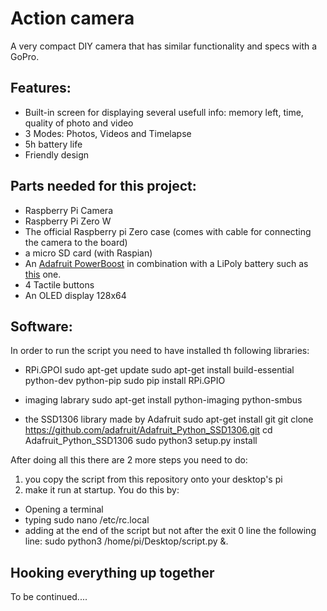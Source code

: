 # Action camera
A very compact DIY camera that has similar functionality and specs with a GoPro.

## Features:
* Built-in screen for displaying several usefull info: memory left, time, quality of photo and video
* 3 Modes: Photos, Videos and Timelapse
* 5h battery life
* Friendly design

## Parts needed for this project:
* Raspberry Pi Camera
* Raspberry Pi Zero W
* The official Raspberry pi Zero case (comes with cable for connecting the camera to the board)
* a micro SD card (with Raspian)
* An [Adafruit PowerBoost](https://www.adafruit.com/product/1944) in combination with a LiPoly battery such as [this](https://www.adafruit.com/product/258) one.
* 4 Tactile buttons
* An OLED display 128x64

## Software:
In order to run the script you need to have installed th following libraries:
* RPi.GPOI
sudo apt-get update
sudo apt-get install build-essential python-dev python-pip
sudo pip install RPi.GPIO

* imaging labrary
sudo apt-get install python-imaging python-smbus

* the SSD1306 library made by Adafruit
sudo apt-get install git
git clone https://github.com/adafruit/Adafruit_Python_SSD1306.git
cd Adafruit_Python_SSD1306
sudo python3 setup.py install

After doing all this there are 2 more steps you need to do:
1) you copy the script from this repository onto your desktop's pi 
2) make it run at startup. You do this by:
* Opening a terminal
* typing sudo nano /etc/rc.local
* adding at the end of the script but not after the exit 0 line the following line: sudo python3 /home/pi/Desktop/script.py &.

## Hooking everything up together 
To be continued....
